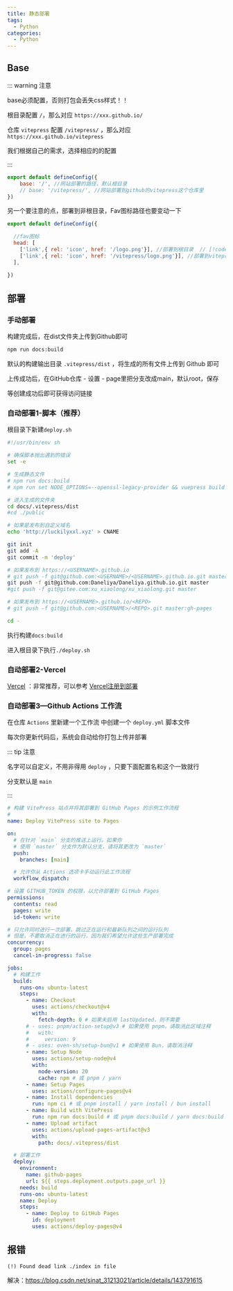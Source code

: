 ```yaml
---
title: 静态部署
tags:
  - Python
categories:
  - Python
---
```


## Base

::: warning 注意

base必须配置，否则打包会丢失css样式！！

根目录配置 `/`，那么对应 `https://xxx.github.io/`

仓库 `vitepress` 配置 `/vitepress/` ，那么对应 `https://xxx.github.io/vitepress`

我们根据自己的需求，选择相应的的配置

:::

~~~js
export default defineConfig({
    base: '/', //网站部署的路径，默认根目录
    // base: '/vitepress/', //网站部署到github的vitepress这个仓库里
})
~~~

另一个要注意的点，部署到非根目录，Fav图标路径也要变动一下

~~~js
export default defineConfig({

  //fav图标
  head: [
    ['link',{ rel: 'icon', href: '/logo.png'}], //部署到根目录  // [!code --]
    ['link',{ rel: 'icon', href: '/vitepress/logo.png'}], //部署到vitepress仓库  // [!code ++]
  ],

})
~~~



## 部署

### 手动部署

构建完成后，在dist文件夹上传到Github即可

~~~sh
npm run docs:build
~~~

默认的构建输出目录 `.vitepress/dist` ，将生成的所有文件上传到 Github 即可

上传成功后，在GitHub仓库 - 设置 - page里把分支改成main，默认root，保存

等创建成功后即可获得访问链接

### 自动部署1-脚本（推荐）

根目录下新建`deploy.sh`

~~~sh
#!/usr/bin/env sh

# 确保脚本抛出遇到的错误
set -e

# 生成静态文件
# npm run docs:build
# npm run set NODE_OPTIONS=--openssl-legacy-provider && vuepress build .

# 进入生成的文件夹
cd docs/.vitepress/dist
#cd ./public

# 如果是发布到自定义域名
echo 'http://luckilyxxl.xyz' > CNAME

git init
git add -A
git commit -m 'deploy'

# 如果发布到 https://<USERNAME>.github.io
# git push -f git@github.com:<USERNAME>/<USERNAME>.github.io.git master
git push -f git@github.com:Daneliya/Daneliya.github.io.git master
#git push -f git@gitee.com:xu_xiaolong/xu_xiaolong.git master

# 如果发布到 https://<USERNAME>.github.io/<REPO>
# git push -f git@github.com:<USERNAME>/<REPO>.git master:gh-pages

cd -
~~~

执行构建`docs:build`

进入根目录下执行`./deploy.sh`

### 自动部署2-Vercel

[Vercel](https://vercel.com/docs/concepts/get-started) ：非常推荐，可以参考 [Vercel注册到部署](https://yiov.top/website/pages/vercel.html)

### 自动部署3—Github Actions 工作流

在仓库 `Actions` 里新建一个工作流 中创建一个 `deploy.yml` 脚本文件

每次你更新代码后，系统会自动给你打包上传并部署

::: tip 注意

名字可以自定义，不用非得用 `deploy` ，只要下面配置名和这个一致就行

分支默认是 `main`

:::

~~~yaml
# 构建 VitePress 站点并将其部署到 GitHub Pages 的示例工作流程
#
name: Deploy VitePress site to Pages

on:
  # 在针对 `main` 分支的推送上运行。如果你
  # 使用 `master` 分支作为默认分支，请将其更改为 `master`
  push:
    branches: [main]

  # 允许你从 Actions 选项卡手动运行此工作流程
  workflow_dispatch:

# 设置 GITHUB_TOKEN 的权限，以允许部署到 GitHub Pages
permissions:
  contents: read
  pages: write
  id-token: write

# 只允许同时进行一次部署，跳过正在运行和最新队列之间的运行队列
# 但是，不要取消正在进行的运行，因为我们希望允许这些生产部署完成
concurrency:
  group: pages
  cancel-in-progress: false

jobs:
  # 构建工作
  build:
    runs-on: ubuntu-latest
    steps:
      - name: Checkout
        uses: actions/checkout@v4
        with:
          fetch-depth: 0 # 如果未启用 lastUpdated，则不需要
      # - uses: pnpm/action-setup@v3 # 如果使用 pnpm，请取消此区域注释
      #   with:
      #     version: 9
      # - uses: oven-sh/setup-bun@v1 # 如果使用 Bun，请取消注释
      - name: Setup Node
        uses: actions/setup-node@v4
        with:
          node-version: 20
          cache: npm # 或 pnpm / yarn
      - name: Setup Pages
        uses: actions/configure-pages@v4
      - name: Install dependencies
        run: npm ci # 或 pnpm install / yarn install / bun install
      - name: Build with VitePress
        run: npm run docs:build # 或 pnpm docs:build / yarn docs:build / bun run docs:build
      - name: Upload artifact
        uses: actions/upload-pages-artifact@v3
        with:
          path: docs/.vitepress/dist

  # 部署工作
  deploy:
    environment:
      name: github-pages
      url: ${{ steps.deployment.outputs.page_url }}
    needs: build
    runs-on: ubuntu-latest
    name: Deploy
    steps:
      - name: Deploy to GitHub Pages
        id: deployment
        uses: actions/deploy-pages@v4
~~~



## 报错

~~~
(!) Found dead link ./index in file
~~~

解决：https://blog.csdn.net/sinat_31213021/article/details/143791615